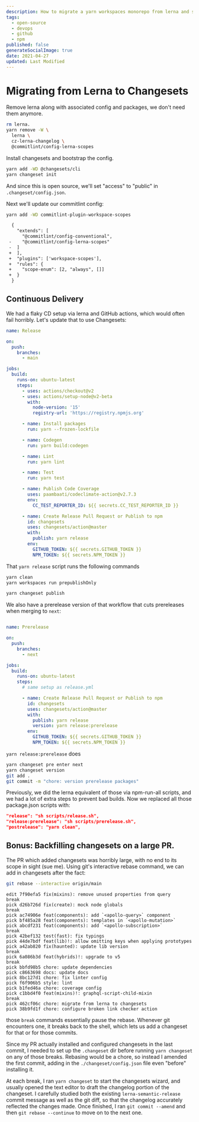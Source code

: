```yaml
---
description: How to migrate a yarn workspaces monorepo from lerna and semantic-release to changesets
tags:
  - open-source
  - devops
  - github
  - npm
published: false
generateSocialImage: true
date: 2021-04-27
updated: Last Modified
---
```


# Migrating from Lerna to Changesets

Remove lerna along with associated config and packages, we don't need them anymore.

```bash
rm lerna.
yarn remove -W \
  lerna \
  cz-lerna-changelog \
  @commitlint/config-lerna-scopes
```

Install changesets and bootstrap the config.
```bash
yarn add -WD @changesets/cli
yarn changeset init
```

And since this is open source, we'll set "access" to "public" in `.changeset/config.json`.

Next we'll update our commitlint config:

```bash
yarn add -WD commitlint-plugin-workspace-scopes
```

```diff
  {
    "extends": [
      "@commitlint/config-conventional",
 -    "@commitlint/config-lerna-scopes"
 -  ]
 +  ],
 +  "plugins": ['workspace-scopes'],
 +  "rules": {
 +    "scope-enum": [2, "always", []]
 +  }
  }
```

## Continuous Delivery
We had a flaky CD setup via lerna and GitHub actions, which would often fail horribly. Let's update that to use Changesets:

```yaml
name: Release

on:
  push:
    branches:
      - main

jobs:
  build:
    runs-on: ubuntu-latest
    steps:
      - uses: actions/checkout@v2
      - uses: actions/setup-node@v2-beta
        with:
          node-version: '15'
          registry-url: 'https://registry.npmjs.org'

      - name: Install packages
        run: yarn --frozen-lockfile

      - name: Codegen
        run: yarn build:codegen

      - name: Lint
        run: yarn lint

      - name: Test
        run: yarn test

      - name: Publish Code Coverage
        uses: paambaati/codeclimate-action@v2.7.3
        env:
          CC_TEST_REPORTER_ID: ${{ secrets.CC_TEST_REPORTER_ID }}

      - name: Create Release Pull Request or Publish to npm
        id: changesets
        uses: changesets/action@master
        with:
          publish: yarn release
        env:
          GITHUB_TOKEN: ${{ secrets.GITHUB_TOKEN }}
          NPM_TOKEN: ${{ secrets.NPM_TOKEN }}
```

That `yarn release` script runs the following commands
```bash
yarn clean
yarn workspaces run prepublishOnly

yarn changeset publish
```

We also have a prerelease version of that workflow that cuts prereleases when merging to `next`:

```yaml

name: Prerelease

on:
  push:
    branches:
      - next

jobs:
  build:
    runs-on: ubuntu-latest
    steps:
      # same setup as release.yml

      - name: Create Release Pull Request or Publish to npm
        id: changesets
        uses: changesets/action@master
        with:
          publish: yarn release
          version: yarn release:prerelease
        env:
          GITHUB_TOKEN: ${{ secrets.GITHUB_TOKEN }}
          NPM_TOKEN: ${{ secrets.NPM_TOKEN }}
```

`yarn release:prerelease` does

```bash
yarn changeset pre enter next
yarn changeset version
git add .
git commit -m "chore: version prerelease packages"
```

Previously, we did the lerna equivalent of those via npm-run-all scripts, and we had a lot of extra steps to prevent bad builds. Now we replaced all those package.json scripts with:

```json
"release": "sh scripts/release.sh",
"release:prerelease": "sh scripts/prerelease.sh",
"postrelease": "yarn clean",
```

## Bonus: Backfilling changesets on a large PR.

The PR which added changesets was horribly large, with no end to its scope in sight (sue me).
Using git's interactive rebase command, we can add in changesets after the fact:

```bash
git rebase --interactive origin/main
```

```git
edit 7f90efa5 fix(mixins): remove unused properties from query
break
pick d26b726d fix(create): mock node globals
break
pick ac74906e feat(components): add `<apollo-query>` component
pick bf485a28 feat(components): templates in `<apollo-mutation>`
pick abcdf231 feat(components): add `<apollo-subscription>`
break
pick 42bef132 test(fast): fix typings
pick 44de7bdf feat(lib)!: allow omitting keys when applying prototypes
pick a42ab820 fix(haunted): update lib version
break
pick 6a086b3d feat(hybrids)!: upgrade to v5
break
pick bbfd98b5 chore: update dependencies
pick c8663698 docs: update docs
pick 8bc127d1 chore: fix linter config
pick f6f906b5 style: lint
pick b1fed46a chore: coverage config
pick c1bbd4f0 feat(mixins)!: graphql-script-child-mixin
break
pick 462cf06c chore: migrate from lerna to changesets
pick 38b9fd1f chore: configure broken link checker action
```

those `break` commands essentially pause the rebase. Whenever git encounters one, it breaks back to the shell, which lets us add a changeset for that or for those commits.

Since my PR actually installed and configured changesets in the last commit, I needed to set up the `.changeset` dir before running `yarn changeset` on any of those breaks. Rebasing would be a chore, so instead I amended the first commit, adding in the `./changeset/config.json` file even "before" installing it.

At each break, I ran `yarn changeset` to start the changesets wizard, and usually opened the text editor to draft the changelog portion of the changeset. I carefully studied both the existing `lerna-semantic-release` commit message as well as the git diff, so that the changelog accurately reflected the changes made. Once finished, I ran `git commit --amend` and then `git rebase --continue` to move on to the next one.
